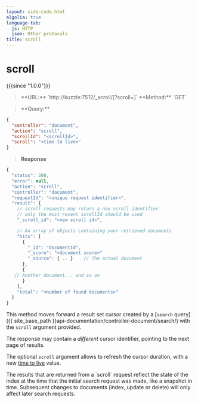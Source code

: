 ```yaml
---
layout: side-code.html
algolia: true
language-tab:
  js: HTTP
  json: Other protocols
title: scroll
---
```


# scroll

{{{since "1.0.0"}}}

<blockquote class="js">
<p>
**URL:** `http://kuzzle:7512/_scroll/<scrollId>[?scroll=<time to live>]`  
**Method:** `GET`
</p>
</blockquote>

<blockquote class="json">
<p>
**Query:**
</p>
</blockquote>


```json
{
  "controller": "document",
  "action": "scroll",
  "scrollId": "<scrollId>",
  "scroll": "<time to live>"
}
```

>**Response**

```javascript
{
  "status": 200,
  "error": null,
  "action": "scroll",
  "controller": "document",
  "requestId": "<unique request identifier>",
  "result": {
    // scroll requests may return a new scroll identifier
    // only the most recent scrollId should be used
    "_scroll_id": "<new scroll id>",

    // An array of objects containing your retrieved documents
    "hits": [
      {
        "_id": "documentId",
        "_score": "<document score>"
        "_source": { .. }    // The actual document
      },
      {
   // Another document... and so on
      }
    ],
    "total": "<number of found documents>"
  }
}
```

This method moves forward a result set cursor created by a [`search` query]({{ site_base_path }}api-documentation/controller-document/search/) with the `scroll` argument provided.

The response may contain a *different* cursor identifier, pointing to the next page of results.

The optional `scroll` argument allows to refresh the cursor duration, with a new [time to live](https://www.elastic.co/guide/en/elasticsearch/reference/current/common-options.html#time-units) value.

<aside class="warning">
  The results that are returned from a `scroll` request reflect the state of the index at the time
  that the initial search request was made, like a snapshot in time. Subsequent changes
  to documents (index, update or delete) will only affect later search requests.
</aside>
